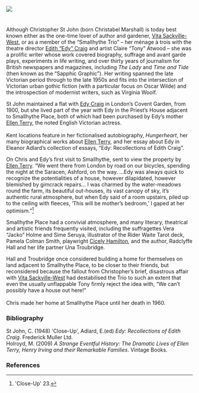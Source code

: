<a href="https://juncture-digital.org"><img src="https://juncture-digital.org/images/ve-button.png"></a>
<param ve-config title="Christopher Marie St John (24 October 1871 – 20 October 1960)" author="Carla Danella" layout="vtl" 
banner="https://upload.wikimedia.org/wikipedia/commons/5/52/Smallhythe_Place%2C_Kent_1.jpg">

<param ve-entity eid="Q3486845" aliases="Small Hythe">
<param ve-entity eid="Q725261" aliases="Ashford">

#

Although Christopher St John (born Christabel Marshall) is today best known either as the one-time lover of author and gardener, [Vita Sackville-West](/20c/20c-sackville-west), or as a member of the “Smallhythe Trio” – her ménage à trois with the theatre director [Edith “Edy” Craig](/20c/20c-craig-biography) and artist Claire “Tony” Atwood – she was a prolific writer whose work covered biography, suffrage and avant garde plays, experiments in life writing, and over thirty years of journalism for British newspapers and magazines, including _The Lady_ and _Time and Tide_ (then known as the “Sapphic Graphic”). Her writing spanned the late Victorian period through to the late 1950s and fits into the intersection of Victorian urban gothic fiction (with a particular focus on Oscar Wilde) and the introspection of modernist writers, such as Virginia Woolf.
<param ve-image url="https://upload.wikimedia.org/wikipedia/commons/5/5c/Christopher_St_John.JPG" label="Chrisopher St John" attribution="LSE Library, No restrictions, via Wikimedia Commons">

St John maintained a flat with [Edy Craig](/20c/20c-craig-biography) in London’s Covent Garden, from 1900, but she lived part of the year with Edy in the Priest’s House adjacent to Smallhythe Place, both of which had been purchased by Edy’s mother [Ellen Terry](20c/20c-terry-biography), the noted English Victorian actress. 
<br><br>
Kent locations feature in her fictionalised autobiography, _Hungerheart_, her many biographical works about [Ellen Terry](20c/20c-terry-biography), and her essay about Edy in Eleanor Adlard’s collection of essays, “Edy: Recollections of Edith Craig”. 
<param ve-image url="https://upload.wikimedia.org/wikipedia/commons/2/24/Smallhythe_Place_1_%284907368905%29.jpg" label="Smallhythe Place" attribution="Tony Hisgett from Birmingham, UK via Wikimedia Commons" license="CC BY 2.0">

On Chris and Edy’s first visit to Smallhythe, sent to view the property by [Ellen Terry](/20c/20c-terry-biography). “We went there from London by road on our bicycles, spending the night at the Saracen, Ashford, on the way. …Edy was always quick to recognize the potentialities of a house, however dilapidated, however blemished by gimcrack repairs… I was charmed by the water-meadows round the farm, its beautiful out-houses, its vast canopy of sky, it’s authentic rural atmosphere, but when Edy said of a room upstairs, piled up to the ceiling with fleeces, ‘This will be mother’s bedroom,’ I gaped at her optimism.”[^ref1]
<param ve-image url="https://upload.wikimedia.org/wikipedia/commons/3/33/Edward_Gordon_Craig%2C_Ellen_Terry.jpg" label="Ellen Terry" attribution="E. Gordon Craig (1872-1966), Public domain, via Wikimedia Commons">

Smallhythe Place had a convivial atmosphere, and many literary, theatrical and artistic friends frequently visited, including the suffragettes Vera “Jacko” Holme and Sime Seruya, illustrator of the Rider Waite Tarot deck, Pamela Colman Smith, playwright [Cicely Hamilton](/20c/20c-hamilton-biography/), and the author, Radclyffe Hall and her life partner Una Troubridge.
<param ve-image url="https://upload.wikimedia.org/wikipedia/commons/1/13/Cicely_Hamilton_by_Lena_Connell_1910s.png" label="Cicely Hamilton" attribution="Lena Connell, Public domain, via Wikimedia Commons">

Hall and Troubridge once considered building a home for themselves on land adjacent to Smallhythe Place, to be closer to their friends, but reconsidered because the fallout from Christopher’s brief, disastrous affair with [Vita Sackville-West](/20c/20c-sackville-west-biography) had destabilised the Trio to such an extent that even the usually unflappable Tony firmly reject the idea with, “We can’t possibly have a house out here!”
<br><br>
Chris made her home at Smallhythe Place until her death in 1960. 
<param ve-image url="https://upload.wikimedia.org/wikipedia/commons/1/14/Smallhythe_Place%2C_Kent_4.jpg" label="Smallhythe Place" attribution="Poliphilo, CC0, via Wikimedia Commons">

### Bibliography

St John, C. (1948) 'Close-Up', Adlard, E.(ed) _Edy: Recollections of Edith Craig_. Frederick Muller Ltd.    
Holroyd, M. (2009) _A Strange Eventful History: The Dramatic Lives of Ellen Terry, Henry Irving and their Remarkable Families_. Vintage Books.  

### References

[^ref1]:'Close-Up' 23.
